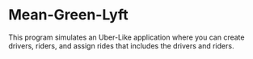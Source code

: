 # Mean-Green-Lyft
This program simulates an Uber-Like application where you can create drivers, riders, and assign rides that includes the drivers and riders.
